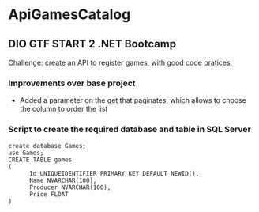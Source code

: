# ApiGamesCatalog
## DIO GTF START 2 .NET Bootcamp
Challenge: create an API to register games, with good code pratices.
### Improvements over base project
- Added a parameter on the get that paginates, which allows to choose the column to order the list


### Script to create the required database and table in SQL Server

```
create database Games; 
use Games;
CREATE TABLE games
(
	  Id UNIQUEIDENTIFIER PRIMARY KEY DEFAULT NEWID(),
	  Name NVARCHAR(100),
	  Producer NVARCHAR(100),
	  Price FLOAT
)

```
